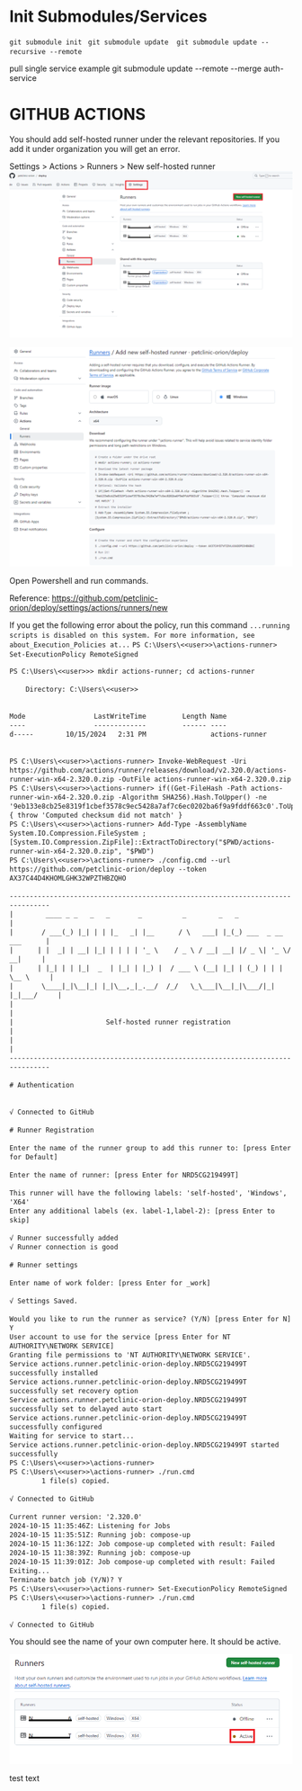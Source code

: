 # Init Submodules/Services 
`git submodule init `
`git submodule update 
git submodule update --recursive --remote` 

pull single service example git submodule update --remote --merge auth-service 

# GITHUB ACTIONS

You should add self-hosted runner under the relevant repositories. If you add it under organization you will get an error.

Settings > Actions > Runners > New self-hosted runner
![img_4.png](img_4.png)

![img_5.png](img_5.png)

Open Powershell and run commands. 

Reference: https://github.com/petclinic-orion/deploy/settings/actions/runners/new

If you get the following error about the policy, run this command
``...running scripts is disabled on this system. For more information, see about_Execution_Policies at...``
``PS C:\Users\<<user>>\actions-runner> Set-ExecutionPolicy RemoteSigned``


````
PS C:\Users\<<user>>> mkdir actions-runner; cd actions-runner                                                                

    Directory: C:\Users\<<user>>


Mode                 LastWriteTime         Length Name
----                 -------------         ------ ----
d-----        10/15/2024   2:31 PM                actions-runner


PS C:\Users\<<user>>\actions-runner> Invoke-WebRequest -Uri https://github.com/actions/runner/releases/download/v2.320.0/actions-runner-win-x64-2.320.0.zip -OutFile actions-runner-win-x64-2.320.0.zip
PS C:\Users\<<user>>\actions-runner> if((Get-FileHash -Path actions-runner-win-x64-2.320.0.zip -Algorithm SHA256).Hash.ToUpper() -ne '9eb133e8cb25e8319f1cbef3578c9ec5428a7af7c6ec0202ba6f9a9fddf663c0'.ToUpper()){ throw 'Computed checksum did not match' }
PS C:\Users\<<user>>\actions-runner> Add-Type -AssemblyName System.IO.Compression.FileSystem ; [System.IO.Compression.ZipFile]::ExtractToDirectory("$PWD/actions-runner-win-x64-2.320.0.zip", "$PWD")
PS C:\Users\<<user>>\actions-runner> ./config.cmd --url https://github.com/petclinic-orion/deploy --token AX37C44D4KHOMLGHK32WPZTHBZQHO

--------------------------------------------------------------------------------
|        ____ _ _   _   _       _          _        _   _                      |
|       / ___(_) |_| | | |_   _| |__      / \   ___| |_(_) ___  _ __  ___      |
|      | |  _| | __| |_| | | | | '_ \    / _ \ / __| __| |/ _ \| '_ \/ __|     |
|      | |_| | | |_|  _  | |_| | |_) |  / ___ \ (__| |_| | (_) | | | \__ \     |
|       \____|_|\__|_| |_|\__,_|_.__/  /_/   \_\___|\__|_|\___/|_| |_|___/     |
|                                                                              |
|                       Self-hosted runner registration                        |
|                                                                              |
--------------------------------------------------------------------------------

# Authentication


√ Connected to GitHub

# Runner Registration

Enter the name of the runner group to add this runner to: [press Enter for Default]

Enter the name of runner: [press Enter for NRD5CG219499T]

This runner will have the following labels: 'self-hosted', 'Windows', 'X64'
Enter any additional labels (ex. label-1,label-2): [press Enter to skip]

√ Runner successfully added
√ Runner connection is good

# Runner settings

Enter name of work folder: [press Enter for _work]

√ Settings Saved.

Would you like to run the runner as service? (Y/N) [press Enter for N] Y
User account to use for the service [press Enter for NT AUTHORITY\NETWORK SERVICE]
Granting file permissions to 'NT AUTHORITY\NETWORK SERVICE'.
Service actions.runner.petclinic-orion-deploy.NRD5CG219499T successfully installed
Service actions.runner.petclinic-orion-deploy.NRD5CG219499T successfully set recovery option
Service actions.runner.petclinic-orion-deploy.NRD5CG219499T successfully set to delayed auto start
Service actions.runner.petclinic-orion-deploy.NRD5CG219499T successfully configured
Waiting for service to start...
Service actions.runner.petclinic-orion-deploy.NRD5CG219499T started successfully
PS C:\Users\<<user>>\actions-runner>
PS C:\Users\<<user>>\actions-runner> ./run.cmd
        1 file(s) copied.

√ Connected to GitHub

Current runner version: '2.320.0'
2024-10-15 11:35:46Z: Listening for Jobs
2024-10-15 11:35:51Z: Running job: compose-up
2024-10-15 11:36:12Z: Job compose-up completed with result: Failed
2024-10-15 11:38:39Z: Running job: compose-up
2024-10-15 11:39:01Z: Job compose-up completed with result: Failed
Exiting...
Terminate batch job (Y/N)? Y
PS C:\Users\<<user>>\actions-runner> Set-ExecutionPolicy RemoteSigned
PS C:\Users\<<user>>\actions-runner> ./run.cmd
        1 file(s) copied.

√ Connected to GitHub

````

You should see the name of your own computer here. It should be active. 

![img_3.png](img_3.png)

test text